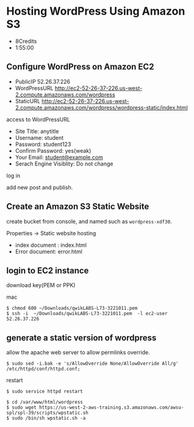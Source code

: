 # Hosting WordPress Using Amazon S3
- 8Credits
- 1:55:00

## Configure WordPress on Amazon EC2

- PublicIP 52.26.37.226
- WordPressURL http://ec2-52-26-37-226.us-west-2.compute.amazonaws.com/wordpress
- StaticURL http://ec2-52-26-37-226.us-west-2.compute.amazonaws.com/wordpress/wordpress-static/index.html

access to WordPressURL

- Site Title: anytitle
- Username: student
- Password: student123
- Confirm Password: yes(weak)
- Your Email: student@example.com
- Serach Engine Visiblity: Do not change

log in

add new post and publish.

## Create an Amazon S3 Static Website

create bucket from console, and named such as `wordpress-xdf30`.

Properties -> Static website hosting

- index document : index.html
- Error document: error.html

## login to EC2 instance
download key(PEM or PPK)

mac 
```console
$ chmod 600 ~/Downloads/qwikLABS-L73-3221011.pem  
$ ssh -i  ~/Downloads/qwikLABS-L73-3221011.pem  -l ec2-user 52.26.37.226
```

## generate a static version of wordpress

allow the apache web server to allow permlinks override.
```console 
$ sudo sed -i.bak -e 's/AllowOverride None/AllowOverride All/g' /etc/httpd/conf/httpd.conf;
```
restart
```console 
$ sudo service httpd restart
 ```
 
 ```
$ cd /var/www/html/wordpress
$ sudo wget https://us-west-2-aws-training.s3.amazonaws.com/awsu-spl/spl-39/scripts/wpstatic.sh
$ sudo /bin/sh wpstatic.sh -a
```
